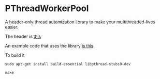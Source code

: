 # PThreadWorkerPool

A header-only thread automization library to make your multithreaded-lives easier.

The header is [this](https://github.com/AmmarkoV/PThreadWorkerPool/blob/main/pthreadWorkerPool.h)

An example code that uses the library [is this](https://github.com/AmmarkoV/PThreadWorkerPool/blob/main/example.c)

To build it 

```
sudo apt-get install build-essential libpthread-stubs0-dev

make

```
